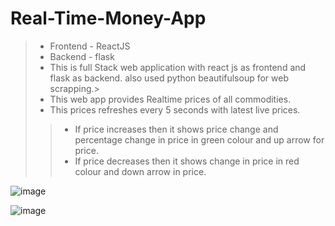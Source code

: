 # Real-Time-Money-App

> - Frontend - ReactJS
> - Backend - flask
> - This is full Stack web application with react js as frontend and flask as backend. also used python beautifulsoup for web scrapping.> 
> - This web app provides Realtime prices of all commodities.
> - This prices refreshes every 5 seconds with latest live prices.
>> - If price increases then it shows price change and percentage change in price in green colour and up arrow for price.
>> - If price decreases then it shows change in price in red colour and down arrow in price.

![image](https://user-images.githubusercontent.com/70758433/217904985-9fa52cf0-24a9-4534-bd7b-d9e4259e54ef.png)


![image](https://user-images.githubusercontent.com/70758433/217905255-2d2dd34c-62d0-4025-a8a9-32c3fcc7ffed.png)
